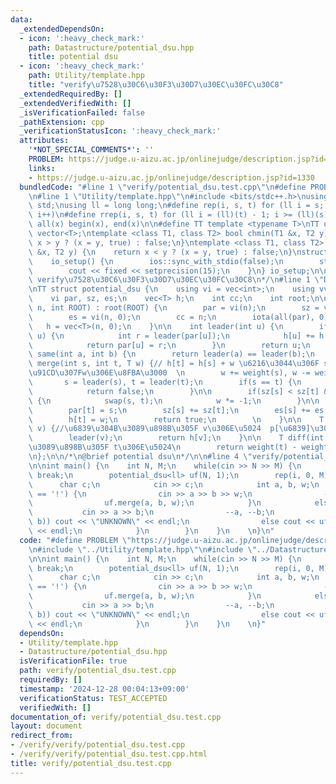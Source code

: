```yaml
---
data:
  _extendedDependsOn:
  - icon: ':heavy_check_mark:'
    path: Datastructure/potential_dsu.hpp
    title: potential dsu
  - icon: ':heavy_check_mark:'
    path: Utility/template.hpp
    title: "verify\u7528\u30C6\u30F3\u30D7\u30EC\u30FC\u30C8"
  _extendedRequiredBy: []
  _extendedVerifiedWith: []
  _isVerificationFailed: false
  _pathExtension: cpp
  _verificationStatusIcon: ':heavy_check_mark:'
  attributes:
    '*NOT_SPECIAL_COMMENTS*': ''
    PROBLEM: https://judge.u-aizu.ac.jp/onlinejudge/description.jsp?id=1330
    links:
    - https://judge.u-aizu.ac.jp/onlinejudge/description.jsp?id=1330
  bundledCode: "#line 1 \"verify/potential_dsu.test.cpp\"\n#define PROBLEM \"https://judge.u-aizu.ac.jp/onlinejudge/description.jsp?id=1330\"\
    \n#line 1 \"Utility/template.hpp\"\n#include <bits/stdc++.h>\nusing namespace\
    \ std;\nusing ll = long long;\n#define rep(i, s, t) for (ll i = s; i < (ll)(t);\
    \ i++)\n#define rrep(i, s, t) for (ll i = (ll)(t) - 1; i >= (ll)(s); i--)\n#define\
    \ all(x) begin(x), end(x)\n\n#define TT template <typename T>\nTT using vec =\
    \ vector<T>;\ntemplate <class T1, class T2> bool chmin(T1 &x, T2 y) {\n    return\
    \ x > y ? (x = y, true) : false;\n}\ntemplate <class T1, class T2> bool chmax(T1\
    \ &x, T2 y) {\n    return x < y ? (x = y, true) : false;\n}\nstruct io_setup {\n\
    \    io_setup() {\n        ios::sync_with_stdio(false);\n        std::cin.tie(nullptr);\n\
    \        cout << fixed << setprecision(15);\n    }\n} io_setup;\n\n/*\n@brief\
    \ verify\u7528\u30C6\u30F3\u30D7\u30EC\u30FC\u30C8\n*/\n#line 1 \"Datastructure/potential_dsu.hpp\"\
    \nTT struct potential_dsu {\n    using vi = vec<int>;\n    using vvi = vec<vi>;\n\
    \    vi par, sz, es;\n    vec<T> h;\n    int cc;\n    int root;\n\n    potential_dsu(int\
    \ n, int ROOT) : root(ROOT) {\n        par = vi(n);\n        sz = vi(n, 1);\n\
    \        es = vi(n, 0);\n        cc = n;\n        iota(all(par), 0);\n\n     \
    \   h = vec<T>(n, 0);\n    }\n\n    int leader(int u) {\n        if(par[u] !=\
    \ u) {\n            int r = leader(par[u]);\n            h[u] += h[par[u]];\n\
    \            return par[u] = r;\n        }\n        return u;\n    }\n\n    bool\
    \ same(int a, int b) {\n        return leader(a) == leader(b);\n    }\n\n    bool\
    \ merge(int s, int t, T w) {// h[t] = h[s] + w \u6216\u3044\u306F s -> t\u306B\
    \u91CD\u307Fw\u306E\u8FBA\u3000  \n        w += weight(s), w -= weight(t);\n \
    \       s = leader(s), t = leader(t);\n        if(s == t) {\n            es[s]++;\n\
    \            return false;\n        }\n\n        if(sz[s] < sz[t] && s != root)\
    \ {\n            swap(s, t);\n            w *= -1;\n        }\n\n        cc--;\n\
    \        par[t] = s;\n        sz[s] += sz[t];\n        es[s] += es[t] + 1;\n\n\
    \        h[t] = w;\n        return true;\n        \n    }\n\n    T weight(int\
    \ v) {//\u6839\u304B\u3089\u898B\u305F v\u306E\u5024  p[\u6839]\u306F0\u3002\n\
    \        leader(v);\n        return h[v];\n    }\n\n    T diff(int s, int t) {//s\u304B\
    \u3089\u898B\u305F t\u306E\u5024\n        return weight(t) - weight(s);\n    }\n\
    \n};\n\n/*\n@brief potential dsu\n*/\n\n#line 4 \"verify/potential_dsu.test.cpp\"\
    \n\nint main() {\n    int N, M;\n    while(cin >> N >> M) {\n        if(N==0)\
    \ break;\n        potential_dsu<ll> uf(N, 1);\n        rep(i, 0, M) {\n      \
    \      char c;\n            cin >> c;\n            int a, b, w;\n            if(c\
    \ == '!') {\n                cin >> a >> b >> w;\n                --a, --b;\n\
    \                uf.merge(a, b, w);\n            }\n            else {\n     \
    \           cin >> a >> b;\n                --a, --b;\n                if(!uf.same(a,\
    \ b)) cout << \"UNKNOWN\" << endl;\n                else cout << uf.diff(a, b)\
    \ << endl;\n            }\n        }\n    }\n    \n}\n"
  code: "#define PROBLEM \"https://judge.u-aizu.ac.jp/onlinejudge/description.jsp?id=1330\"\
    \n#include \"../Utility/template.hpp\"\n#include \"../Datastructure/potential_dsu.hpp\"\
    \n\nint main() {\n    int N, M;\n    while(cin >> N >> M) {\n        if(N==0)\
    \ break;\n        potential_dsu<ll> uf(N, 1);\n        rep(i, 0, M) {\n      \
    \      char c;\n            cin >> c;\n            int a, b, w;\n            if(c\
    \ == '!') {\n                cin >> a >> b >> w;\n                --a, --b;\n\
    \                uf.merge(a, b, w);\n            }\n            else {\n     \
    \           cin >> a >> b;\n                --a, --b;\n                if(!uf.same(a,\
    \ b)) cout << \"UNKNOWN\" << endl;\n                else cout << uf.diff(a, b)\
    \ << endl;\n            }\n        }\n    }\n    \n}"
  dependsOn:
  - Utility/template.hpp
  - Datastructure/potential_dsu.hpp
  isVerificationFile: true
  path: verify/potential_dsu.test.cpp
  requiredBy: []
  timestamp: '2024-12-28 00:04:13+09:00'
  verificationStatus: TEST_ACCEPTED
  verifiedWith: []
documentation_of: verify/potential_dsu.test.cpp
layout: document
redirect_from:
- /verify/verify/potential_dsu.test.cpp
- /verify/verify/potential_dsu.test.cpp.html
title: verify/potential_dsu.test.cpp
---
```

